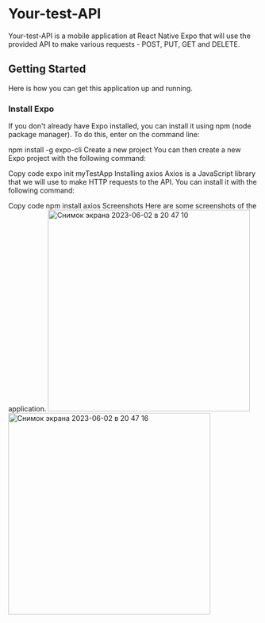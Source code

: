 # Your-test-API
Your-test-API is a mobile application at React Native Expo that will use the provided API to make various requests - POST, PUT, GET and DELETE.

## Getting Started
Here is how you can get this application up and running.

### Install Expo
If you don't already have Expo installed, you can install it using npm (node package manager). To do this, enter on the command line:

npm install -g expo-cli
Create a new project
You can then create a new Expo project with the following command:


Copy code
expo init myTestApp
Installing axios
Axios is a JavaScript library that we will use to make HTTP requests to the API. You can install it with the following command:


Copy code
npm install axios
Screenshots
Here are some screenshots of the application.
<img width="407" alt="Снимок экрана 2023-06-02 в 20 47 10" src="https://github.com/antonhayabysa/Your-test-API/assets/83969662/aad9ebaa-ca92-4c10-b4f3-03b19954b872">
<img width="407" alt="Снимок экрана 2023-06-02 в 20 47 16" src="https://github.com/antonhayabysa/Your-test-API/assets/83969662/3bf9a8bf-a1c2-478c-adbc-e0388b8672a8">



